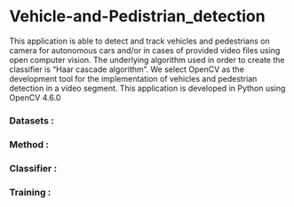 # Vehicle-and-Pedistrian_detection


This application is able to detect and track vehicles and pedestrians on camera for autonomous cars and/or in cases of provided video files using open computer vision. The underlying algorithm used in order to create the classifier is “Haar cascade algorithm”. We select OpenCV as the development tool for the implementation of vehicles and pedestrian detection in a video segment. This application is developed in Python using OpenCV 4.6.0

### Datasets : 



### Method : 



### Classifier : 




### Training : 


